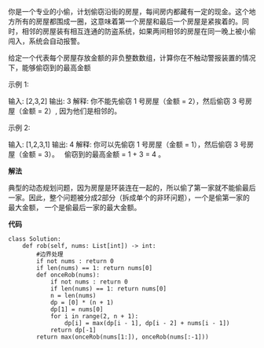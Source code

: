 你是一个专业的小偷，计划偷窃沿街的房屋，每间房内都藏有一定的现金。这个地方所有的房屋都围成一圈，这意味着第一个房屋和最后一个房屋是紧挨着的。同时，相邻的房屋装有相互连通的防盗系统，如果两间相邻的房屋在同一晚上被小偷闯入，系统会自动报警。

给定一个代表每个房屋存放金额的非负整数数组，计算你在不触动警报装置的情况下，能够偷窃到的最高金额

示例 1:

输入: [2,3,2]
输出: 3
解释: 你不能先偷窃 1 号房屋（金额 = 2），然后偷窃 3 号房屋（金额 = 2）, 因为他们是相邻的。

示例 2:

输入: [1,2,3,1]
输出: 4
解释: 你可以先偷窃 1 号房屋（金额 = 1），然后偷窃 3 号房屋（金额 = 3）。
     偷窃到的最高金额 = 1 + 3 = 4 。

**解法**

典型的动态规划问题，因为房屋是环装连在一起的，所以偷了第一家就不能偷最后一家。因此，整个问题被分成2部分（拆成单个的非环问题），一个是偷第一家的最大金额，
一个是偷最后一家的最大金额。

**代码**
``` python3
class Solution:
    def rob(self, nums: List[int]) -> int:
        #边界处理
        if not nums : return 0
        if len(nums) == 1: return nums[0]
        def onceRob(nums):
            if not nums : return 0
            if len(nums) == 1: return nums[0]
            n = len(nums)
            dp = [0] * (n + 1)
            dp[1] = nums[0]
            for i in range(2, n + 1):
                dp[i] = max(dp[i - 1], dp[i - 2] + nums[i - 1])
            return dp[-1]
        return max(onceRob(nums[1:]), onceRob(nums[:-1]))

```

